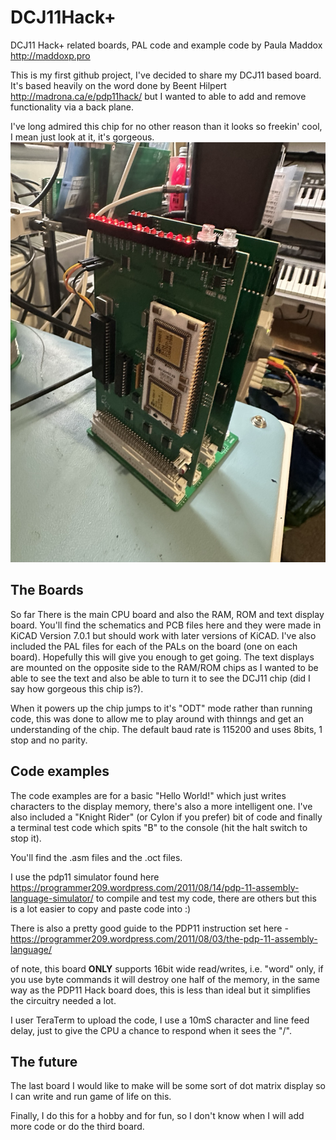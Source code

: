 # DCJ11Hack+
DCJ11 Hack+ related boards, PAL code and example code
by Paula Maddox http://maddoxp.pro

This is my first github project, I've decided to share my DCJ11 based board. It's based heavily on the word done by Beent Hilpert http://madrona.ca/e/pdp11hack/ but I wanted to able to add and remove functionality via a back plane.

I've long admired this chip for no other reason than it looks so freekin' cool, I mean just look at it, it's gorgeous.
![Picture of DCJ11 PCB](/images/DCJ11_CPU.png?raw=true "Picture of DCJ11 on it's PCB")

## The Boards
So far There is the main CPU board and also the RAM, ROM and text display board. You'll find the schematics and PCB files here and they were made in KiCAD Version 7.0.1 but should work with later versions of KiCAD. I've also included the PAL files for each of the PALs on the board (one on each board). Hopefully this will give you enough to get going.
The text displays are mounted on the opposite side to the RAM/ROM chips as I wanted to be able to see the text and also be able to turn it to see the DCJ11 chip (did I say how gorgeous this chip is?).

When it powers up the chip jumps to it's "ODT" mode rather than running code, this was done to allow me to play around with thinngs and get an understanding of the chip. 
The default baud rate is 115200 and uses 8bits, 1 stop and no  parity. 

## Code examples
The code examples are for a basic "Hello World!" which just writes characters to the display memory, there's also a more intelligent one. I've also included a "Knight Rider" (or Cylon if you prefer) bit of code and finally a terminal test code which spits "B" to the console (hit the halt switch to stop it).

You'll find the .asm files and the .oct files.

I use the pdp11 simulator found here https://programmer209.wordpress.com/2011/08/14/pdp-11-assembly-language-simulator/ to compile and test my code, there are others but this is a lot easier to copy and paste code into :)

There is also a pretty good guide to the PDP11 instruction set here - https://programmer209.wordpress.com/2011/08/03/the-pdp-11-assembly-language/

of note, this board **ONLY** supports 16bit wide read/writes, i.e. "word" only, if you use byte commands it will destroy one half of the memory, in the same way as the PDP11 Hack board does, this is less than ideal but it simplifies the circuitry needed a lot.

I user TeraTerm to upload the code, I use a 10mS character and line feed delay, just to give the CPU a chance to respond when it sees the "/".

## The future
The last board I would like to make will be some sort of dot matrix display so I can write and run game of life on this.

Finally, I do this for a hobby and for fun, so I don't know when I will add more code or do the third board.

